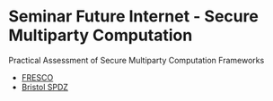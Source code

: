 # Seminar Future Internet - Secure Multiparty Computation

Practical Assessment of Secure Multiparty Computation Frameworks

* [FRESCO](fresco/)
* [Bristol SPDZ](bristol/)
